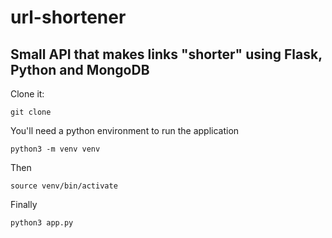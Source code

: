 # url-shortener

## Small API that makes links "shorter" using Flask, Python and MongoDB

Clone it:

`git clone `

You'll need a python environment to run the application

`python3 -m venv venv`

Then

`source venv/bin/activate`

Finally

`python3 app.py`
